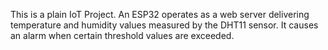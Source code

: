 This is a plain IoT Project. An ESP32 operates as a web server
delivering temperature and humidity values measured by the DHT11 sensor.
It causes an alarm when certain threshold values are exceeded.
